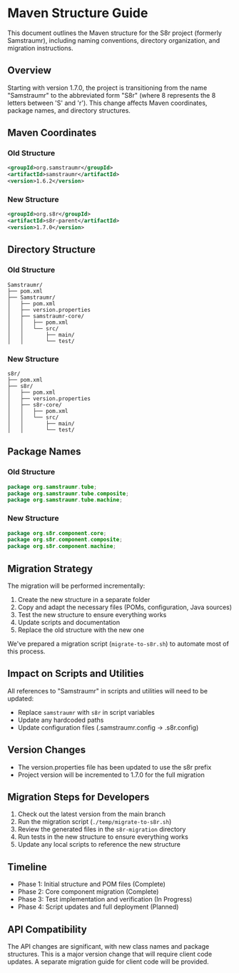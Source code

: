 <!-- 
Copyright (c) 2025 [Eric C. Mumford (@heymumford)](https://github.com/heymumford), Gemini Deep Research, Claude 3.7.
-->

# Maven Structure Guide

This document outlines the Maven structure for the S8r project (formerly Samstraumr), including naming conventions, directory organization, and migration instructions.

## Overview

Starting with version 1.7.0, the project is transitioning from the name "Samstraumr" to the abbreviated form "S8r" (where 8 represents the 8 letters between 'S' and 'r'). This change affects Maven coordinates, package names, and directory structures.

## Maven Coordinates

### Old Structure

```xml
<groupId>org.samstraumr</groupId>
<artifactId>samstraumr</artifactId>
<version>1.6.2</version>
```

### New Structure

```xml
<groupId>org.s8r</groupId>
<artifactId>s8r-parent</artifactId>
<version>1.7.0</version>
```

## Directory Structure

### Old Structure

```
Samstraumr/
├── pom.xml
├── Samstraumr/
│   ├── pom.xml
│   ├── version.properties
│   ├── samstraumr-core/
│   │   ├── pom.xml
│   │   └── src/
│   │       ├── main/
│   │       └── test/
```

### New Structure

```
s8r/
├── pom.xml
├── s8r/
│   ├── pom.xml
│   ├── version.properties
│   ├── s8r-core/
│   │   ├── pom.xml
│   │   └── src/
│   │       ├── main/
│   │       └── test/
```

## Package Names

### Old Structure

```java
package org.samstraumr.tube;
package org.samstraumr.tube.composite;
package org.samstraumr.tube.machine;
```

### New Structure

```java
package org.s8r.component.core;
package org.s8r.component.composite;
package org.s8r.component.machine;
```

## Migration Strategy

The migration will be performed incrementally:

1. Create the new structure in a separate folder
2. Copy and adapt the necessary files (POMs, configuration, Java sources)
3. Test the new structure to ensure everything works
4. Update scripts and documentation
5. Replace the old structure with the new one

We've prepared a migration script (`migrate-to-s8r.sh`) to automate most of this process.

## Impact on Scripts and Utilities

All references to "Samstraumr" in scripts and utilities will need to be updated:

- Replace `samstraumr` with `s8r` in script variables
- Update any hardcoded paths
- Update configuration files (.samstraumr.config → .s8r.config)

## Version Changes

- The version.properties file has been updated to use the s8r prefix
- Project version will be incremented to 1.7.0 for the full migration

## Migration Steps for Developers

1. Check out the latest version from the main branch
2. Run the migration script (`./temp/migrate-to-s8r.sh`)
3. Review the generated files in the `s8r-migration` directory
4. Run tests in the new structure to ensure everything works
5. Update any local scripts to reference the new structure

## Timeline

- Phase 1: Initial structure and POM files (Complete)
- Phase 2: Core component migration (Complete)
- Phase 3: Test implementation and verification (In Progress)
- Phase 4: Script updates and full deployment (Planned)

## API Compatibility

The API changes are significant, with new class names and package structures. This is a major version change that will require client code updates. A separate migration guide for client code will be provided.
